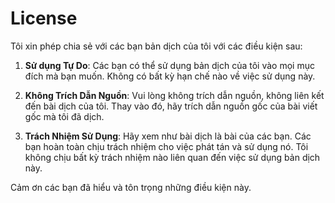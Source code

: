 # License


Tôi xin phép chia sẻ với các bạn bản dịch của tôi với các điều kiện sau:

1. **Sử dụng Tự Do**: Các bạn có thể sử dụng bản dịch của tôi vào mọi mục đích mà bạn muốn. Không có bất kỳ hạn chế nào về việc sử dụng này.

2. **Không Trích Dẫn Nguồn**: Vui lòng không trích dẫn nguồn, không liên kết đến bài dịch của tôi. Thay vào đó, hãy trích dẫn nguồn gốc của bài viết gốc mà tôi đã dịch.

3. **Trách Nhiệm Sử Dụng**: Hãy xem như bài dịch là bài của các bạn. Các bạn hoàn toàn chịu trách nhiệm cho việc phát tán và sử dụng nó. Tôi không chịu bất kỳ trách nhiệm nào liên quan đến việc sử dụng bản dịch này.

Cảm ơn các bạn đã hiểu và tôn trọng những điều kiện này.
